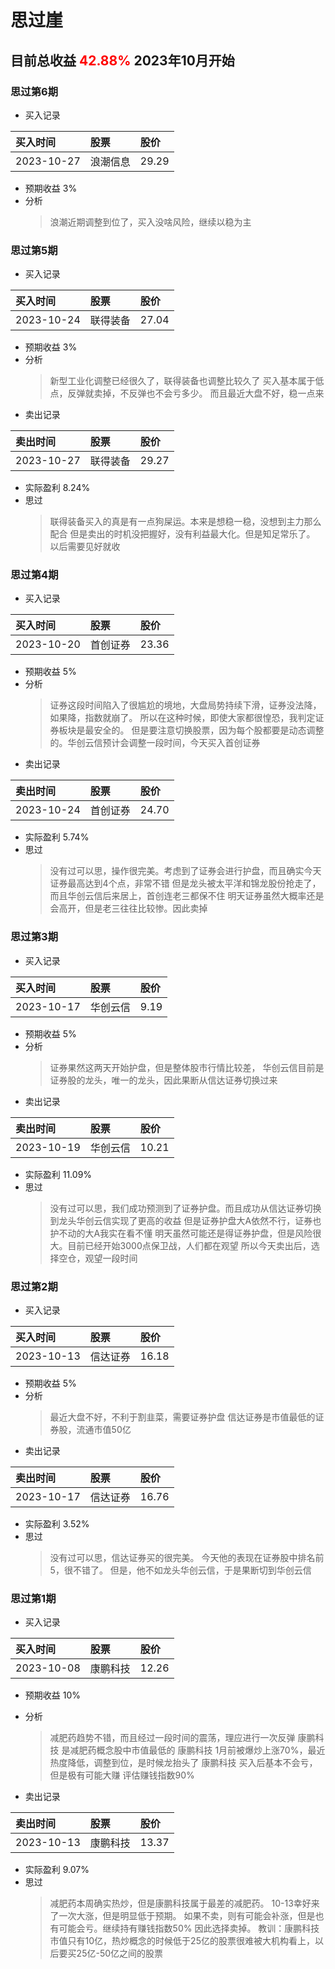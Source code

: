# 思过崖 
## 目前总收益 <font color='red'>42.88%</font>  2023年10月开始

### 思过第6期
* 买入记录

| 买入时间       | 股票   | 股价 |
|:-----------|:-----|:--|
| 2023-10-27 | 浪潮信息 | 29.29 |
* 预期收益 3%
* 分析
    > 浪潮近期调整到位了，买入没啥风险，继续以稳为主

### 思过第5期
* 买入记录

| 买入时间       | 股票   | 股价 |
|:-----------|:-----|:--|
| 2023-10-24 | 联得装备 | 27.04 |
* 预期收益 3%
* 分析
    > 新型工业化调整已经很久了，联得装备也调整比较久了
    > 买入基本属于低点，反弹就卖掉，不反弹也不会亏多少。
    > 而且最近大盘不好，稳一点来
* 卖出记录

| 卖出时间 | 股票 | 股价 |
|:-----------|:------|:--|
| 2023-10-27 | 联得装备 | 29.27 |
* 实际盈利 8.24%
* 思过
  > 联得装备买入的真是有一点狗屎运。本来是想稳一稳，没想到主力那么配合
  > 但是卖出的时机没把握好，没有利益最大化。但是知足常乐了。 以后需要见好就收
### 思过第4期
* 买入记录

| 买入时间       | 股票   | 股价 |
|:-----------|:-----|:--|
| 2023-10-20 | 首创证券 | 23.36 |
* 预期收益 5%
* 分析
    > 证券这段时间陷入了很尴尬的境地，大盘局势持续下滑，证券没法降，如果降，指数就崩了。
    > 所以在这种时候，即使大家都很惶恐，我判定证券板块是最安全的。
    > 但是要注意切换股票，因为每个股都要是动态调整的。华创云信预计会调整一段时间，今天买入首创证券
* 卖出记录

| 卖出时间 | 股票 | 股价 |
|:-----------|:------|:--|
| 2023-10-24 | 首创证券 | 24.70 |
* 实际盈利 5.74%
* 思过
  > 没有过可以思，操作很完美。考虑到了证券会进行护盘，而且确实今天证券最高达到4个点，非常不错
  > 但是龙头被太平洋和锦龙股份抢走了，而且华创云信后来居上，首创连老三都保不住
  > 明天证券虽然大概率还是会高开，但是老三往往比较惨。因此卖掉
### 思过第3期
* 买入记录

| 买入时间       | 股票   | 股价 |
|:-----------|:-----|:--|
| 2023-10-17 | 华创云信 | 9.19 |
* 预期收益 5%
* 分析
    > 证券果然这两天开始护盘，但是整体股市行情比较差，
    > 华创云信目前是证券股的龙头，唯一的龙头，因此果断从信达证券切换过来 
* 卖出记录

| 卖出时间 | 股票 | 股价 |
|:-----------|:------|:--|
| 2023-10-19 | 华创云信 | 10.21 |
* 实际盈利 11.09%
* 思过
  > 没有过可以思，我们成功预测到了证券护盘。而且成功从信达证券切换到龙头华创云信实现了更高的收益
  > 但是证券护盘大A依然不行，证券也护不动的大A我实在看不懂
  > 明天虽然可能还是得证券护盘，但是风险很大。目前已经开始3000点保卫战，人们都在观望
  > 所以今天卖出后，选择空仓，观望一段时间
### 思过第2期
* 买入记录

| 买入时间 | 股票 | 股价 |
|:------------|:------|:-------|
| 2023-10-13 | 信达证券 | 16.18 |
* 预期收益 5%
* 分析
    > 最近大盘不好，不利于割韭菜，需要证券护盘
    > 信达证券是市值最低的证券股，流通市值50亿
* 卖出记录

| 卖出时间 | 股票 | 股价 |
|:-----------|:------|:--|
| 2023-10-17 | 信达证券 | 16.76 |
* 实际盈利 3.52%
* 思过
  > 没有过可以思，信达证券买的很完美。
  > 今天他的表现在证券股中排名前5，很不错了。
  > 但是，他不如龙头华创云信，于是果断切到华创云信

### 思过第1期
* 买入记录

| 买入时间      | 股票   | 股价 |
|:----------|:-----|:--|
| 2023-10-08 | 康鹏科技 | 12.26 |
* 预期收益 10%
* 分析
    > 减肥药趋势不错，而且经过一段时间的震荡，理应进行一次反弹
    > 康鹏科技 是减肥药概念股中市值最低的
    > 康鹏科技 1月前被爆炒上涨70%，最近热度降低，调整到位，是时候龙抬头了
    > 康鹏科技 买入后基本不会亏，但是极有可能大赚
    > 评估赚钱指数90%

* 卖出记录

| 卖出时间 | 股票 | 股价 |
|:-----------|:------|:--|
| 2023-10-13 | 康鹏科技 | 13.37 |
* 实际盈利 9.07%
* 思过
  > 减肥药本周确实热炒，但是康鹏科技属于最差的减肥药。
  > 10-13幸好来了一次大涨，但是明显低于预期。
  > 如果不卖，则有可能会补涨，但是也有可能会亏。继续持有赚钱指数50%
  > 因此选择卖掉。
  > 教训：康鹏科技 市值只有10亿，热炒概念的时候低于25亿的股票很难被大机构看上，以后要买25亿-50亿之间的股票
